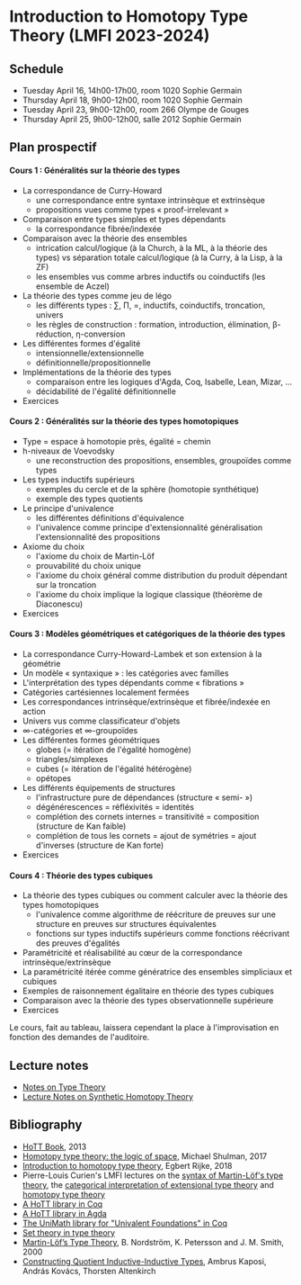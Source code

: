 # Introduction to Homotopy Type Theory (LMFI 2023-2024)

<h2>Schedule</h2>

- Tuesday April 16, 14h00-17h00, room 1020 Sophie Germain
- Thursday April 18, 9h00-12h00, room 1020 Sophie Germain
- Tuesday April 23, 9h00-12h00, room 266 Olympe de Gouges
- Thursday April 25, 9h00-12h00, salle 2012 Sophie Germain

<h2>Plan prospectif</h2>

<h4>Cours 1 : Généralités sur la théorie des types</h4>

- La correspondance de Curry-Howard
  - une correspondance entre syntaxe intrinsèque et extrinsèque
  - propositions vues comme types « proof-irrelevant »
- Comparaison entre types simples et types dépendants
  - la correspondance fibrée/indexée
- Comparaison avec la théorie des ensembles
  - intrication calcul/logique (à la Church, à la ML, à la théorie des types) vs
    séparation totale calcul/logique (à la Curry, à la Lisp, à la ZF)
  - les ensembles vus comme arbres inductifs ou coinductifs (les ensemble de Aczel)
- La théorie des types comme jeu de légo
  - les différents types : ∑, Π, =, inductifs, coinductifs, troncation, univers
  - les règles de construction : formation, introduction, élimination, β-réduction, η-conversion
- Les différentes formes d'égalité
  - intensionnelle/extensionnelle
  - définitionnelle/propositionnelle
- Implémentations de la théorie des types
  - comparaison entre les logiques d'Agda, Coq, Isabelle, Lean, Mizar, ...
  - décidabilité de l'égalité définitionnelle
- Exercices

<h4>Cours 2 : Généralités sur la théorie des types homotopiques</h4>

- Type = espace à homotopie près, égalité = chemin
- h-niveaux de Voevodsky
  - une reconstruction des propositions, ensembles, groupoïdes comme types
- Les types inductifs supérieurs
  - exemples du cercle et de la sphère (homotopie synthétique)
  - exemple des types quotients
- Le principe d'univalence
  - les différentes définitions d'équivalence
  - l'univalence comme principe d'extensionnalité généralisation l'extensionnalité des propositions
- Axiome du choix
  - l'axiome du choix de Martin-Löf
  - prouvabilité du choix unique
  - l'axiome du choix général comme distribution du produit dépendant sur la troncation
  - l'axiome du choix implique la logique classique (théorème de Diaconescu)
- Exercices

<h4>Cours 3 : Modèles géométriques et catégoriques de la théorie des types</h4>

- La correspondance Curry-Howard-Lambek et son extension à la géométrie
- Un modèle « syntaxique » : les catégories avec familles
- L'interprétation des types dépendants comme « fibrations »
- Catégories cartésiennes localement fermées
- Les correspondances intrinsèque/extrinsèque et fibrée/indexée en action
- Univers vus comme classificateur d'objets
- ∞-catégories et ∞-groupoïdes
- Les différentes formes géométriques
  - globes (= itération de l'égalité homogène)
  - triangles/simplexes
  - cubes (= itération de l'égalité hétérogène)
  - opétopes
- Les différents équipements de structures
  - l'infrastructure pure de dépendances (structure « semi- »)
  - dégénérescences = réfléxivités = identités
  - complétion des cornets internes = transitivité = composition (structure de Kan faible)
  - complétion de tous les cornets = ajout de symétries = ajout d'inverses (structure de Kan forte)
- Exercices

<h4>Cours 4 : Théorie des types cubiques</h4>

- La théorie des types cubiques ou comment calculer avec la théorie des types homotopiques
  - l'univalence comme algorithme de réécriture de preuves sur une structure en preuves sur structures équivalentes
  - fonctions sur types inductifs supérieurs comme fonctions réécrivant des preuves d'égalités
- Paramétricité et réalisabilité au cœur de la correspondance intrinsèque/extrinsèque
- La paramétricité itérée comme génératrice des ensembles simpliciaux et cubiques
- Exemples de raisonnement égalitaire en théorie des types cubiques
- Comparaison avec la théorie des types observationnelle supérieure
- Exercices

Le cours, fait au tableau, laissera cependant la place à
l'improvisation en fonction des demandes de l'auditoire.

<h2>Lecture notes</h2>

<ul>                                                                                                                                                                 <li> <a charset="UTF-8" href="https://github.com/herbelin/LMFI-HoTT/blob/master/Lecture_notes/ITT.pdf">
Notes on Type Theory
</a></li>

<li> <a charset="UTF-8" href="https://github.com/herbelin/LMFI-HoTT/blob/master/Synthetic_Homotopy_Theory/Lecture_notes/Lecture_notes.pdf">
Lecture Notes on Synthetic Homotopy Theory
</a></li>
</ul>

<h2>Bibliography</h2>
<ul>

<li><a href="https://homotopytypetheory.org/book/">HoTT Book</a>, 2013</li>

<li><a href="https://arxiv.org/pdf/1703.03007.pdf">Homotopy type theory: the logic of space</a>, Michael Shulman, 2017</li>

<li><a href="https://www.andrew.cmu.edu/user/erijke/hott/hott_intro.pdf">Introduction to homotopy type theory</a>, Egbert Rijke, 2018</li>

<li>Pierre-Louis Curien's LMFI lectures on the <a href="https://curien.galene.org/notes/CoursA.pdf">syntax of Martin-Löf's type theory</a>, the <a href="https://curien.galene.org/notes/CoursB.pdf">categorical interpretation of extensional type theory</a> and <a href="https://curien.galene.org/notes/CoursC.pdf">homotopy type theory</a></li>
<li><a href="https://github.com/HoTT/HoTT">A HoTT library in Coq</a></li>

<li><a href="https://github.com/HoTT/HoTT-Agda">A HoTT library in Agda</a></li>

<li><a href="https://github.com/UniMath/UniMath">The UniMath library for "Univalent Foundations" in Coq</a></li>

<li><a href="https://github.com/barras/cic-model">Set theory in type theory</a></li>

<li><a href="http://www.cse.chalmers.se/~bengt/papers/hlcs.pdf">Martin-Löf’s Type Theory</a>,
B. Nordström, K. Petersson and J. M. Smith, 2000</li>

<li><a href="https://akaposi.github.io/finitaryqiit.pdf">Constructing Quotient Inductive-Inductive Types</a>,
Ambrus Kaposi, András Kovács, Thorsten Altenkirch</li>

</ul>
